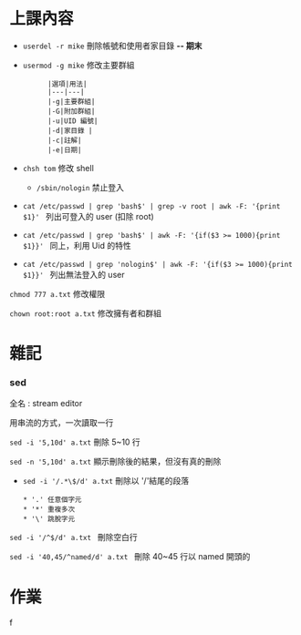 # 上課內容

* `userdel -r mike` 刪除帳號和使用者家目錄 **-- 期末**

* `usermod -g mike` 修改主要群組
      
            |選項|用法| 
            |---|---|
            |-g|主要群組|
            |-G|附加群組|
            |-u|UID 編號|
            |-d|家目錄 |
            |-c|註解|
            |-e|日期|

* `chsh tom` 修改 shell

    * `/sbin/nologin` 禁止登入

* `cat /etc/passwd | grep 'bash$' | grep -v root | awk -F: '{print $1}' ` 列出可登入的 user (扣除 root)

* `cat /etc/passwd | grep 'bash$' | awk -F: '{if($3 >= 1000){print $1}}' ` 同上，利用 Uid 的特性

* `cat /etc/passwd | grep 'nologin$' | awk -F: '{if($3 >= 1000){print $1}}' ` 列出無法登入的 user

`chmod 777 a.txt` 修改權限

`chown root:root a.txt` 修改擁有者和群組

# 雜記

### sed

全名 : stream editor 

用串流的方式，一次讀取一行

`sed -i '5,10d' a.txt` 刪除 5~10 行

`sed -n '5,10d' a.txt` 顯示刪除後的結果，但沒有真的刪除

* `sed -i '/.*\$/d' a.txt` 刪除以 '/'結尾的段落
   
      * '.' 任意個字元
      * '*' 重複多次
      * '\' 跳脫字元

`sed -i '/^$/d' a.txt ` 刪除空白行

`sed -i '40,45/^named/d' a.txt ` 刪除 40~45 行以 named 開頭的

# 作業
f
